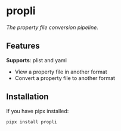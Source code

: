 # propli

_The property file conversion pipeline._

## Features

**Supports**: plist and yaml
- View a property file in another format
- Convert a property file to another format

## Installation

If you have pipx installed:
```bash
pipx install propli
```
